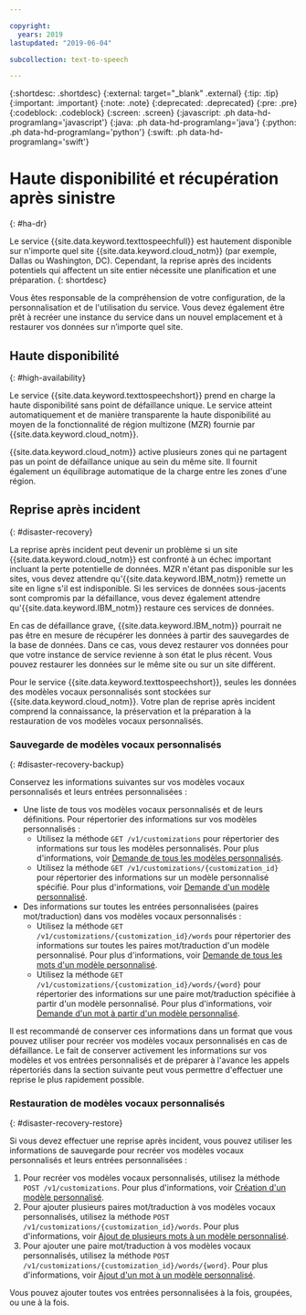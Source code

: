 ```yaml
---

copyright:
  years: 2019
lastupdated: "2019-06-04"

subcollection: text-to-speech

---
```


{:shortdesc: .shortdesc}
{:external: target="_blank" .external}
{:tip: .tip}
{:important: .important}
{:note: .note}
{:deprecated: .deprecated}
{:pre: .pre}
{:codeblock: .codeblock}
{:screen: .screen}
{:javascript: .ph data-hd-programlang='javascript'}
{:java: .ph data-hd-programlang='java'}
{:python: .ph data-hd-programlang='python'}
{:swift: .ph data-hd-programlang='swift'}

# Haute disponibilité et récupération après sinistre
{: #ha-dr}

Le service {{site.data.keyword.texttospeechfull}} est hautement disponible sur n'importe quel site {{site.data.keyword.cloud_notm}} (par exemple, Dallas ou Washington, DC). Cependant, la reprise après des incidents potentiels qui affectent un site entier nécessite une planification et une préparation.
{: shortdesc}

Vous êtes responsable de la compréhension de votre configuration, de la personnalisation et de l'utilisation du service. Vous devez également être prêt à recréer une instance du service dans un nouvel emplacement et à restaurer vos données sur n’importe quel site.

## Haute disponibilité
{: #high-availability}

Le service {{site.data.keyword.texttospeechshort}} prend en charge la haute disponibilité sans point de défaillance unique. Le service atteint automatiquement et de manière transparente la haute disponibilité au moyen de la fonctionnalité de région multizone (MZR) fournie par {{site.data.keyword.cloud_notm}}.

{{site.data.keyword.cloud_notm}} active plusieurs zones qui ne partagent pas un point de défaillance unique au sein du même site. Il fournit également un équilibrage automatique de la charge entre les zones d'une région.

## Reprise après incident
{: #disaster-recovery}

La reprise après incident peut devenir un problème si un site {{site.data.keyword.cloud_notm}} est confronté à un échec important incluant la perte potentielle de données. MZR n'étant pas disponible sur les sites, vous devez attendre qu'{{site.data.keyword.IBM_notm}} remette un site en ligne s'il est indisponible. Si les services de données sous-jacents sont compromis par la défaillance, vous devez également attendre qu'{{site.data.keyword.IBM_notm}} restaure ces services de données.

En cas de défaillance grave, {{site.data.keyword.IBM_notm}} pourrait ne pas être en mesure de récupérer les données à partir des sauvegardes de la base de données. Dans ce cas, vous devez restaurer vos données pour que votre instance de service revienne à son état le plus récent. Vous pouvez restaurer les données sur le même site ou sur un site différent.

Pour le service {{site.data.keyword.texttospeechshort}}, seules les données des modèles vocaux personnalisés sont stockées sur {{site.data.keyword.cloud_notm}}. Votre plan de reprise après incident comprend la connaissance, la préservation et la préparation à la restauration de vos modèles vocaux personnalisés.

### Sauvegarde de modèles vocaux personnalisés
{: #disaster-recovery-backup}

Conservez les informations suivantes sur vos modèles vocaux personnalisés et leurs entrées personnalisées :

-   Une liste de tous vos modèles vocaux personnalisés et de leurs définitions. Pour répertorier des informations sur vos modèles personnalisés :
    -   Utilisez la méthode `GET /v1/customizations` pour répertorier des informations sur tous les modèles personnalisés. Pour plus d'informations, voir [Demande de tous les modèles personnalisés](/docs/services/text-to-speech?topic=text-to-speech-customModels#cuModelsQueryAll).
    -   Utilisez la méthode `GET /v1/customizations/{customization_id}` pour répertorier des informations sur un modèle personnalisé spécifié. Pour plus d'informations, voir [Demande d'un modèle personnalisé](/docs/services/text-to-speech?topic=text-to-speech-customModels#cuModelsQuery).
-   Des informations sur toutes les entrées personnalisées (paires mot/traduction) dans vos modèles vocaux personnalisés :
    -   Utilisez la méthode `GET /v1/customizations/{customization_id}/words` pour répertorier des informations sur toutes les paires mot/traduction d'un modèle personnalisé. Pour plus d'informations, voir [Demande de tous les mots d'un modèle personnalisé](/docs/services/text-to-speech?topic=text-to-speech-customWords#cuWordsQueryModel).
    -   Utilisez la méthode `GET /v1/customizations/{customization_id}/words/{word}` pour répertorier des informations sur une paire mot/traduction spécifiée à partir d'un modèle personnalisé. Pour plus d'informations, voir [Demande d'un mot à partir d'un modèle personnalisé](/docs/services/text-to-speech?topic=text-to-speech-customWords#cuWordQueryModel).

Il est recommandé de conserver ces informations dans un format que vous pouvez utiliser pour recréer vos modèles vocaux personnalisés en cas de défaillance. Le fait de conserver activement les informations sur vos modèles et vos entrées personnalisés et de préparer à l'avance les appels répertoriés dans la section suivante peut vous permettre d'effectuer une reprise le plus rapidement possible.

### Restauration de modèles vocaux personnalisés
{: #disaster-recovery-restore}

Si vous devez effectuer une reprise après incident, vous pouvez utiliser les informations de sauvegarde pour recréer vos modèles vocaux personnalisés et leurs entrées personnalisées :

1.  Pour recréer vos modèles vocaux personnalisés, utilisez la méthode `POST /v1/customizations`. Pour plus d'informations, voir [Création d'un modèle personnalisé](/docs/services/text-to-speech?topic=text-to-speech-customModels#cuModelsCreate).
1.  Pour ajouter plusieurs paires mot/traduction à vos modèles vocaux personnalisés, utilisez la méthode `POST /v1/customizations/{customization_id}/words`. Pour plus d'informations, voir [Ajout de plusieurs mots à un modèle personnalisé](/docs/services/text-to-speech?topic=text-to-speech-customWords#cuWordsAdd).
1.  Pour ajouter une paire mot/traduction à vos modèles vocaux personnalisés, utilisez la méthode `POST /v1/customizations/{customization_id}/words/{word}`. Pour plus d'informations, voir [Ajout d'un mot à un modèle personnalisé](/docs/services/text-to-speech?topic=text-to-speech-customWords#cuWordAdd).

Vous pouvez ajouter toutes vos entrées personnalisées à la fois, groupées, ou une à la fois.
